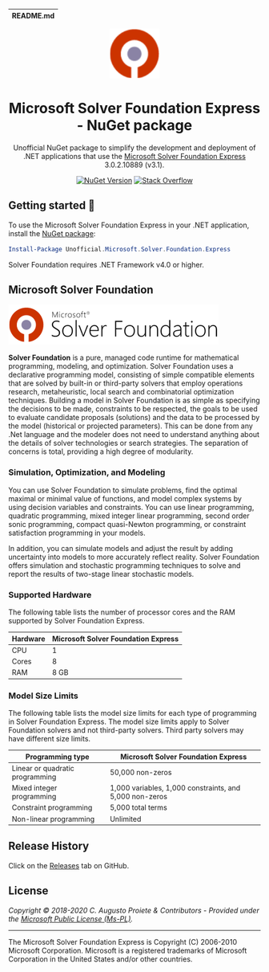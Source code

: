 | README.md |
|:---|

<div align="center">

<img src="assets/microsoft-solver-foundation-nuget.png" alt="Microsoft Solver Foundation Express - NuGet package" width="100" />

</div>

<h1 align="center">Microsoft Solver Foundation Express - NuGet package</h1>
<div align="center">

Unofficial NuGet package to simplify the development and deployment of .NET applications that use the [Microsoft Solver Foundation Express](https://msdn.microsoft.com/en-us/devlabs/hh145003)  3.0.2.10889 (v3.1).

[![NuGet Version](http://img.shields.io/nuget/v/Unofficial.Microsoft.Solver.Foundation.Express.svg?style=flat-square)](https://www.nuget.org/packages/Unofficial.Microsoft.Solver.Foundation.Express/) [![Stack Overflow](https://img.shields.io/badge/stack%20overflow-ms--solver--foundation-orange.svg)](http://stackoverflow.com/questions/tagged/ms-solver-foundation)

</div>

## Getting started :rocket:

To use the Microsoft Solver Foundation Express in your .NET application, install the [NuGet package](https://www.nuget.org/packages/Unofficial.Microsoft.Solver.Foundation.Express):

```powershell
Install-Package Unofficial.Microsoft.Solver.Foundation.Express
```

Solver Foundation requires .NET Framework v4.0 or higher.

## Microsoft Solver Foundation

![Microsoft Solver Foundation logo](assets/microsoft-solver-foundation.png)

**Solver Foundation** is a pure, managed code runtime for mathematical programming, modeling, and optimization. Solver Foundation uses a declarative programming model, consisting of simple compatible elements that are solved by built-in or third-party solvers that employ operations research, metaheuristic, local search and combinatorial optimization techniques. Building a model in Solver Foundation is as simple as specifying the decisions to be made, constraints to be respected, the goals to be used to evaluate candidate proposals (solutions) and the data to be processed by the model (historical or projected parameters). This can be done from any .Net language and the modeler does not need to understand anything about the details of solver technologies or search strategies. The separation of concerns is total, providing a high degree of modularity.

### Simulation, Optimization, and Modeling

You can use Solver Foundation to simulate problems, find the optimal maximal or minimal value of functions, and model complex systems by using decision variables and constraints. You can use linear programming, quadratic programming, mixed integer linear programming, second order sonic programming, compact quasi-Newton programming, or constraint satisfaction programming in your models.

In addition, you can simulate models and adjust the result by adding uncertainty into models to more accurately reflect reality. Solver Foundation offers simulation and stochastic programming techniques to solve and report the results of two-stage linear stochastic models.

### Supported Hardware

The following table lists the number of processor cores and the RAM supported by Solver Foundation Express.

| Hardware | Microsoft Solver Foundation Express |
| -------- | ----------------------------------- |
| CPU      | 1                                   |
| Cores    | 8                                   |
| RAM      | 8 GB                                |

### Model Size Limits

The following table lists the model size limits for each type of programming in Solver Foundation Express. The model size limits apply to Solver Foundation solvers and not third-party solvers. Third party solvers may have different size limits.

| Programming type                | Microsoft Solver Foundation Express                     |
| ------------------------------- | ------------------------------------------------------- |
| Linear or quadratic programming | 50,000 non-zeros                                        |
| Mixed integer programming       | 1,000 variables, 1,000 constraints, and 5,000 non-zeros |
| Constraint programming          | 5,000 total terms                                       |
| Non-linear programming          | Unlimited                                               |

## Release History

Click on the [Releases](https://github.com/augustoproiete/microsoft-solver-foundation-express-nuget/releases) tab on GitHub.

## License

_Copyright &copy; 2018-2020 C. Augusto Proiete & Contributors - Provided under the [Microsoft Public License (Ms-PL)](LICENSE)._

---

The Microsoft Solver Foundation Express is Copyright (C) 2006-2010 Microsoft Corporation. Microsoft is a registered trademarks of Microsoft Corporation in the United States and/or other countries.
